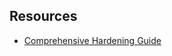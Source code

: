 ---
---

## Resources 

- [Comprehensive Hardening Guide](https://theprivacyguide1.github.io/linux_hardening_guide)
